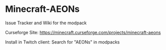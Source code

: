 # Minecraft-AEONs

Issue Tracker and Wiki for the modpack

Curseforge Site: https://minecraft.curseforge.com/projects/minecraft-aeons

Install in Twitch client: Search for "AEONs" in modpacks
